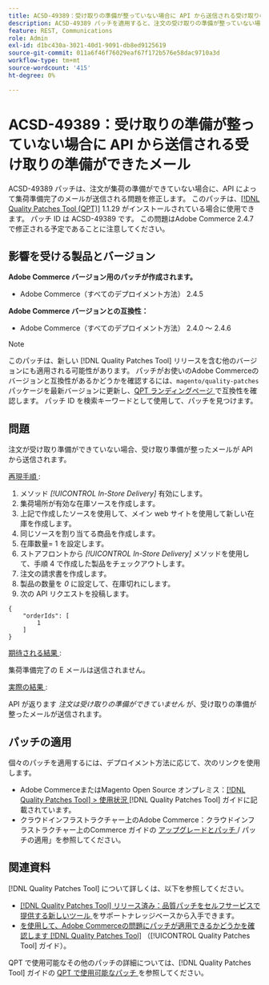 ```yaml
---
title: ACSD-49389：受け取りの準備が整っていない場合に API から送信される受け取りの準備ができたメール
description: ACSD-49389 パッチを適用すると、注文の受け取りの準備が整っていない場合に、API から受け取り準備完了のメールが送信されるAdobe Commerceの問題が修正されます。
feature: REST, Communications
role: Admin
exl-id: d1bc430a-3021-40d1-9091-db8ed9125619
source-git-commit: 011a6f46f76029eaf67f172b576e58dac9710a3d
workflow-type: tm+mt
source-wordcount: '415'
ht-degree: 0%

---
```


# ACSD-49389：受け取りの準備が整っていない場合に API から送信される受け取りの準備ができたメール

ACSD-49389 パッチは、注文が集荷の準備ができていない場合に、API によって集荷準備完了のメールが送信される問題を修正します。 このパッチは、[[!DNL Quality Patches Tool (QPT)]](https://experienceleague.adobe.com/ja/docs/commerce-operations/tools/quality-patches-tool/quality-patches-tool-to-self-serve-quality-patches) 1.1.29 がインストールされている場合に使用できます。 パッチ ID は ACSD-49389 です。 この問題はAdobe Commerce 2.4.7 で修正される予定であることに注意してください。

## 影響を受ける製品とバージョン

**Adobe Commerce バージョン用のパッチが作成されます。**

* Adobe Commerce（すべてのデプロイメント方法） 2.4.5

**Adobe Commerce バージョンとの互換性：**

* Adobe Commerce（すべてのデプロイメント方法） 2.4.0 ～ 2.4.6

>[!NOTE]
>
>このパッチは、新しい [!DNL Quality Patches Tool] リリースを含む他のバージョンにも適用される可能性があります。 パッチがお使いのAdobe Commerceのバージョンと互換性があるかどうかを確認するには、`magento/quality-patches` パッケージを最新バージョンに更新し、[QPT ランディングページ ](https://experienceleague.adobe.com/tools/commerce-quality-patches/index.html?lang=ja) で互換性を確認します。 パッチ ID を検索キーワードとして使用して、パッチを見つけます。

## 問題

注文が受け取り準備ができていない場合、受け取り準備が整ったメールが API から送信されます。

<u> 再現手順 </u>:

1. メソッド *[!UICONTROL In-Store Delivery]* 有効にします。
1. 集荷場所が有効な在庫ソースを作成します。
1. 上記で作成したソースを使用して、メイン web サイトを使用して新しい在庫を作成します。
1. 同じソースを割り当てる商品を作成します。
1. 在庫数量= 1 を設定します。
1. ストアフロントから *[!UICONTROL In-Store Delivery]* メソッドを使用して、手順 4 で作成した製品をチェックアウトします。
1. 注文の請求書を作成します。
1. 製品の数量を *0* に設定して、在庫切れにします。
1. 次の API リクエストを投稿します。

```
{
    "orderIds": [
        1
    ]
}
```

<u> 期待される結果 </u>:

集荷準備完了の E メールは送信されません。

<u> 実際の結果 </u>:

API が返ります *注文は受け取りの準備ができていません* が、受け取りの準備が整ったメールが送信されます。

## パッチの適用

個々のパッチを適用するには、デプロイメント方法に応じて、次のリンクを使用します。

* Adobe CommerceまたはMagento Open Source オンプレミス：[[!DNL Quality Patches Tool] > 使用状況 ](/help/tools/quality-patches-tool/usage.md) [!DNL Quality Patches Tool] ガイドに記載されています。
* クラウドインフラストラクチャー上のAdobe Commerce：クラウドインフラストラクチャー上のCommerce ガイドの [ アップグレードとパッチ ](https://experienceleague.adobe.com/docs/commerce-cloud-service/user-guide/develop/upgrade/apply-patches.html?lang=ja)/ パッチの適用」を参照してください。

## 関連資料

[!DNL Quality Patches Tool] について詳しくは、以下を参照してください。

* [[!DNL Quality Patches Tool]  リリース済み：品質パッチをセルフサービスで提供する新しいツール ](https://experienceleague.adobe.com/ja/docs/commerce-operations/tools/quality-patches-tool/quality-patches-tool-to-self-serve-quality-patches) をサポートナレッジベースから入手できます。
* [ を使用して、Adobe Commerceの問題にパッチが適用できるかどうかを確認します  [!DNL Quality Patches Tool]](/help/tools/quality-patches-tool/patches-available-in-qpt/check-patch-for-magento-issue-with-magento-quality-patches.md) （[!UICONTROL Quality Patches Tool] ガイド）。


QPT で使用可能なその他のパッチの詳細については、[!DNL Quality Patches Tool] ガイドの [QPT で使用可能なパッチ ](https://experienceleague.adobe.com/tools/commerce-quality-patches/index.html?lang=ja) を参照してください。
